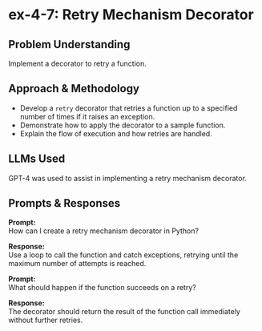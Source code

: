 # ex-4-7: Retry Mechanism Decorator

## Problem Understanding
Implement a decorator to retry a function.

## Approach & Methodology
- Develop a `retry` decorator that retries a function up to a specified number of times if it raises an exception.
- Demonstrate how to apply the decorator to a sample function.
- Explain the flow of execution and how retries are handled.

## LLMs Used
GPT-4 was used to assist in implementing a retry mechanism decorator.

## Prompts & Responses
**Prompt:**  
How can I create a retry mechanism decorator in Python?

**Response:**  
Use a loop to call the function and catch exceptions, retrying until the maximum number of attempts is reached.

**Prompt:**  
What should happen if the function succeeds on a retry?

**Response:**  
The decorator should return the result of the function call immediately without further retries.
